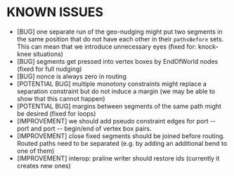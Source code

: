 KNOWN ISSUES
============

* [BUG] one separate run of the geo-nudging might put two segments in the same position that do not have each other in their `pathsBefore` sets. This can mean that we introduce unnecessary eyes (fixed for: knock-knee situations)
* [BUG] segments get pressed into vertex boxes by EndOfWorld nodes (fixed for full nudging)
* [BUG] nonce is always zero in routing
* [POTENTIAL BUG] multiple monotony constraints might replace a separation constraint but do not induce a margin (we may be able to show that this cannot happen)
* [POTENTIAL BUG] margins between segments of the same path might be desired (fixed for loops)
* [IMPROVEMENT] we should add pseudo constraint edges for port -- port and port -- begin/end of vertex box pairs.
* [IMPROVEMENT] close fixed segments should be joined before routing. Routed paths need to be separated (e.g. by adding an additional bend to one of them)
* [IMPROVEMENT] interop: praline writer should restore ids (currently it creates new ones)
